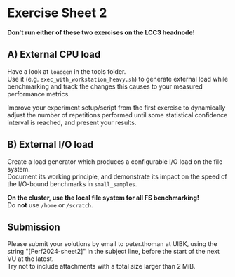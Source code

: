 Exercise Sheet 2
================

**Don't run either of these two exercises on the LCC3 headnode!**

A) External CPU load
--------------------

Have a look at `loadgen` in the tools folder.  
Use it (e.g. `exec_with_workstation_heavy.sh`) to generate external load while benchmarking and track the changes this causes to your measured performance metrics.

Improve your experiment setup/script from the first exercise to dynamically adjust the number of repetitions performed until some statistical confidence interval is reached, and present your results.


B) External I/O load
--------------------

Create a load generator which produces a configurable I/O load on the file system.  
Document its working principle, and demonstrate its impact on the speed of the I/O-bound benchmarks in `small_samples`.

**On the cluster, use the local file system for all FS benchmarking!**  
Do **not** use `/home` or `/scratch`.

Submission
----------
Please submit your solutions by email to peter.thoman at UIBK, using the string "[Perf2024-sheet2]" in the subject line, before the start of the next VU at the latest.  
Try not to include attachments with a total size larger than 2 MiB.
